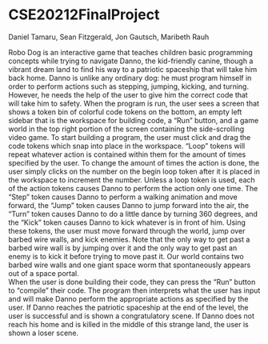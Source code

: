 CSE20212FinalProject
====================

Daniel Tamaru, Sean Fitzgerald, Jon Gautsch, Maribeth Rauh


  Robo Dog is an interactive game that teaches children basic programming concepts while trying to navigate Danno, the kid-friendly canine, though a vibrant dream land to find his way to a patriotic spaceship that will take him back home.  Danno is unlike any ordinary dog:  he must program himself in order to perform actions such as stepping, jumping, kicking, and turning.  However, he needs the help of the user to give him the correct code that will take him to safety.
	When the program is run, the user sees a screen that shows a token bin of colorful code tokens on the bottom, an empty left sidebar that is the workspace for building code, a “Run” button, and a game world in the top right portion of the screen containing the side-scrolling video game.  To start building a program, the user must click and drag the code tokens which snap into place in the workspace.  “Loop” tokens will repeat whatever action is contained within them for the amount of times specified by the user.  To change the amount of times the action is done, the user simply clicks on the number on the begin loop token after it is placed in the workspace to increment the number.  Unless a loop token is used, each of the action tokens causes Danno to perform the action only one time.  The “Step” token causes Danno to perform a walking animation and move forward, the “Jump” token causes Danno to jump forward into the air, the “Turn” token causes Danno to do a little dance by turning 360 degrees, and the “Kick” token causes Danno to kick whatever is in front of him.  Using these tokens, the user must move forward through the world, jump over barbed wire walls, and kick enemies.  Note that the only way to get past a barbed wire wall is by jumping over it and the only way to get past an enemy is to kick it before trying to move past it.  Our world contains two barbed wire walls and one giant space worm that spontaneously appears out of a space portal.     
	When the user is done building their code, they can press the “Run” button to “compile” their code.  The program then interprets what the user has input and will make Danno perform the appropriate actions as specified by the user.  If Danno reaches the patriotic spaceship at the end of the level, the user is successful and is shown a congratulatory scene.  If Danno does not reach his home and is killed in the middle of this strange land, the user is shown a loser scene.       

